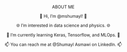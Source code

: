 <p align="center">
    ABOUT ME
</p>



<p align="center">
👋 Hi, I’m @mshumayl! 👋
</p>


<p align="center">
🌐 I’m interested in data science and physics. 🌐
</p>


<p align="center">
🌱 I’m currently learning Keras, Tensorflow, and MLOps. 🌱
</p>


<p align="center">
📫 You can reach me at @Shumayl Asmawi on LinkedIn. 📫
</p>


<!---
mshumayl/mshumayl is a ✨ special ✨ repository because its `README.md` (this file) appears on your GitHub profile.
You can click the Preview link to take a look at your changes.
--->
